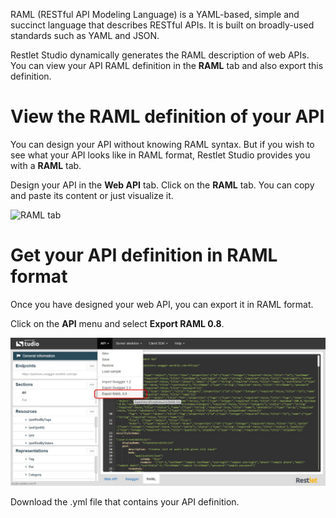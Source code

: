 RAML (RESTful API Modeling Language) is a YAML-based, simple and succinct language that describes RESTful APIs. It is built on broadly-used standards such as YAML and JSON.

Restlet Studio dynamically generates the RAML description of web APIs. You can  view your API RAML definition in the **RAML** tab and also export this definition.

# View the RAML definition of your API

You can design your API without knowing RAML syntax. But if you wish to see what your API looks like in RAML format, Restlet Studio provides you with a **RAML** tab.

Design your API in the **Web API** tab.
Click on the **RAML** tab. You can copy and paste its content or just visualize it.

![RAML tab](images/raml-tab.jpg "RAML tab")

# Get your API definition in RAML format

Once you have designed your web API, you can export it in RAML format.

Click on the **API** menu and select **Export RAML 0.8**.

![Export RAML O.8](images/export-raml.jpg "Export RAML 0.8")

Download the .yml file that contains your API definition.
